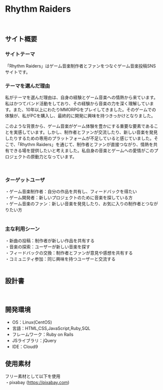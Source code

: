 # Rhythm Raiders
​
## サイト概要
### サイトテーマ
「Rhythm Raiders」はゲーム音楽制作者とファンをつなぐゲーム音楽投稿SNSサイトです。
​
### テーマを選んだ理由
私がテーマを選んだ理由は、自身の経験とゲーム音楽への情熱から来ています。私はかつてバンド活動をしており、その経験から音楽の力を深く理解しています。また、10年以上にわたりMMORPGをプレイしてきました。そのゲームでの体験が、私がPCを購入し、最終的に開発に興味を持つきっかけとなりました。

このような背景から、ゲーム音楽がゲーム体験を豊かにする重要な要素であることを実感しています。しかし、制作者とファンが交流したり、新しい音楽を発見したりするための専用のプラットフォームが不足していると感じていました。そこで、「Rhythm Raiders」を通じて、制作者とファンが直接つながり、情熱を共有できる場を提供したいと考えました。私自身の音楽とゲームへの愛情がこのプロジェクトの原動力となっています。


​
### ターゲットユーザ
・ゲーム音楽制作者：自分の作品を共有し、フィードバックを得たい</br>
・ゲーム開発者：新しいプロジェクトのために音楽を探している方</br>
・ゲーム音楽のファン：新しい音楽を発見したり、お気に入りの制作者とつながりたい方</br>
​
### 主な利用シーン
・新曲の投稿：制作者が新しい作品を共有する</br>
・音楽の探索：ユーザーが新しい音楽を探す</br>
・フィードバックの交換：制作者とファンが意見や感想を共有する</br>
・コミュニティ参加：同じ興味を持つユーザーと交流する</br>
​
## 設計書

​
## 開発環境
- OS：Linux(CentOS)
- 言語：HTML,CSS,JavaScript,Ruby,SQL
- フレームワーク：Ruby on Rails
- JSライブラリ：jQuery
- IDE：Cloud9
​
## 使用素材
フリー素材として以下を使用</br>
    ・pixabay (https://pixabay.com)
